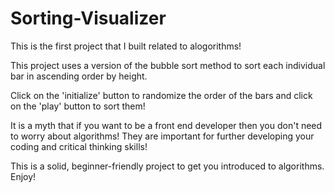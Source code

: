 # Sorting-Visualizer

This is the first project that I built related to alogorithms!

This project uses a version of the bubble sort method to sort each individual bar in ascending order by height.

Click on the 'initialize' button to randomize the order of the bars and click on the 'play' button to sort them!

It is a myth that if you want to be a front end developer then you don't need to worry about algorithms! They are important for further developing your coding and
critical thinking skills!

This is a solid, beginner-friendly project to get you introduced to algorithms. Enjoy!
